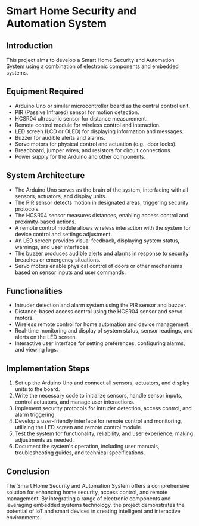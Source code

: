 # Smart Home Security and Automation System

## Introduction
This project aims to develop a Smart Home Security and Automation System using a combination of electronic components and embedded systems.

## Equipment Required
- Arduino Uno or similar microcontroller board as the central control unit.
- PIR (Passive Infrared) sensor for motion detection.
- HCSR04 ultrasonic sensor for distance measurement.
- Remote control module for wireless control and interaction.
- LED screen (LCD or OLED) for displaying information and messages.
- Buzzer for audible alerts and alarms.
- Servo motors for physical control and actuation (e.g., door locks).
- Breadboard, jumper wires, and resistors for circuit connections.
- Power supply for the Arduino and other components.

## System Architecture
- The Arduino Uno serves as the brain of the system, interfacing with all sensors, actuators, and display units.
- The PIR sensor detects motion in designated areas, triggering security protocols.
- The HCSR04 sensor measures distances, enabling access control and proximity-based actions.
- A remote control module allows wireless interaction with the system for device control and settings adjustment.
- An LED screen provides visual feedback, displaying system status, warnings, and user interfaces.
- The buzzer produces audible alerts and alarms in response to security breaches or emergency situations.
- Servo motors enable physical control of doors or other mechanisms based on sensor inputs and user commands.

## Functionalities
- Intruder detection and alarm system using the PIR sensor and buzzer.
- Distance-based access control using the HCSR04 sensor and servo motors.
- Wireless remote control for home automation and device management.
- Real-time monitoring and display of system status, sensor readings, and alerts on the LED screen.
- Interactive user interface for setting preferences, configuring alarms, and viewing logs.

## Implementation Steps
1. Set up the Arduino Uno and connect all sensors, actuators, and display units to the board.
2. Write the necessary code to initialize sensors, handle sensor inputs, control actuators, and manage user interactions.
3. Implement security protocols for intruder detection, access control, and alarm triggering.
4. Develop a user-friendly interface for remote control and monitoring, utilizing the LED screen and remote control module.
5. Test the system for functionality, reliability, and user experience, making adjustments as needed.
6. Document the system's operation, including user manuals, troubleshooting guides, and technical specifications.

## Conclusion
The Smart Home Security and Automation System offers a comprehensive solution for enhancing home security, access control, and remote management. By integrating a range of electronic components and leveraging embedded systems technology, the project demonstrates the potential of IoT and smart devices in creating intelligent and interactive environments.

